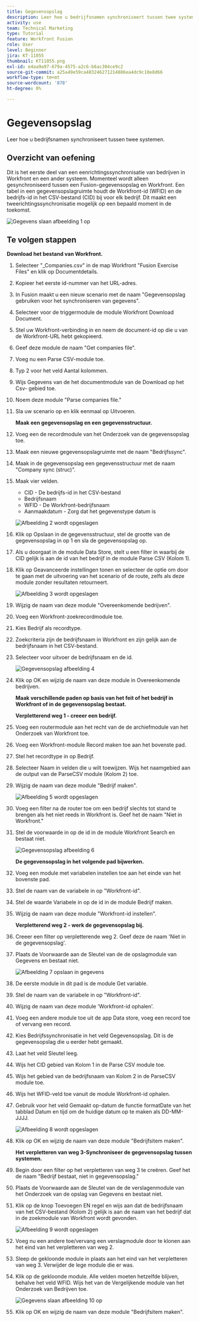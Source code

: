 ```yaml
---
title: Gegevensopslag
description: Leer hoe u bedrijfsnamen synchroniseert tussen twee systemen. (Dit moet tussen 60 en 160 tekens lang zijn, maar mag niet langer zijn dan 59 tekens)
activity: use
team: Technical Marketing
type: Tutorial
feature: Workfront Fusion
role: User
level: Beginner
jira: KT-11055
thumbnail: KT11055.png
exl-id: e4aa9a97-679a-4575-a2c6-b6ac304ce9c2
source-git-commit: a25a49e59ca483246271214886ea4dc9c10e8d66
workflow-type: tm+mt
source-wordcount: '878'
ht-degree: 0%

---
```


# Gegevensopslag

Leer hoe u bedrijfsnamen synchroniseert tussen twee systemen.

## Overzicht van oefening

Dit is het eerste deel van een eenrichtingssynchronisatie van bedrijven in Workfront en een ander systeem. Momenteel wordt alleen gesynchroniseerd tussen een Fusion-gegevensopslag en Workfront. Een tabel in een gegevensopslagruimte houdt de Workfront-id (WFID) en de bedrijfs-id in het CSV-bestand (CID) bij voor elk bedrijf. Dit maakt een tweerichtingssynchronisatie mogelijk op een bepaald moment in de toekomst.

![Gegevens slaan afbeelding 1 op](../12-exercises/assets/data-stores-walkthrough-1.png)

## Te volgen stappen

**Download het bestand van Workfront.**

1. Selecteer &quot;_Companies.csv&quot; in de map Workfront &quot;Fusion Exercise Files&quot; en klik op Documentdetails.
1. Kopieer het eerste id-nummer van het URL-adres.
1. In Fusion maakt u een nieuw scenario met de naam &quot;Gegevensopslag gebruiken voor het synchroniseren van gegevens&quot;.
1. Selecteer voor de triggermodule de module Workfront Download Document.
1. Stel uw Workfront-verbinding in en neem de document-id op die u van de Workfront-URL hebt gekopieerd.
1. Geef deze module de naam &quot;Get companies file&quot;.
1. Voeg nu een Parse CSV-module toe.
1. Typ 2 voor het veld Aantal kolommen.
1. Wijs Gegevens van de het documentmodule van de Download op het Csv- gebied toe.
1. Noem deze module &quot;Parse companies file.&quot;
1. Sla uw scenario op en klik eenmaal op Uitvoeren.

   **Maak een gegevensopslag en een gegevensstructuur.**

1. Voeg een de recordmodule van het Onderzoek van de gegevensopslag toe.
1. Maak een nieuwe gegevensopslagruimte met de naam &quot;Bedrijfssync&quot;.
1. Maak in de gegevensopslag een gegevensstructuur met de naam &quot;Company sync (struc)&quot;.
1. Maak vier velden.

   + CID - De bedrijfs-id in het CSV-bestand
   + Bedrijfsnaam
   + WFID - De Workfront-bedrijfsnaam
   + Aanmaakdatum - Zorg dat het gegevenstype datum is

   ![Afbeelding 2 wordt opgeslagen](../12-exercises/assets/data-stores-walkthrough-2.png)

1. Klik op Opslaan in de gegevensstructuur, stel de grootte van de gegevensopslag in op 1 en sla de gegevensopslag op.
1. Als u doorgaat in de module Data Store, stelt u een filter in waarbij de CID gelijk is aan de id van het bedrijf in de module Parse CSV (Kolom 1).
1. Klik op Geavanceerde instellingen tonen en selecteer de optie om door te gaan met de uitvoering van het scenario of de route, zelfs als deze module zonder resultaten retourneert.

   ![Afbeelding 3 wordt opgeslagen](../12-exercises/assets/data-stores-walkthrough-3.png)

1. Wijzig de naam van deze module &quot;Overeenkomende bedrijven&quot;.
1. Voeg een Workfront-zoekrecordmodule toe.
1. Kies Bedrijf als recordtype.
1. Zoekcriteria zijn de bedrijfsnaam in Workfront en zijn gelijk aan de bedrijfsnaam in het CSV-bestand.
1. Selecteer voor uitvoer de bedrijfsnaam en de id.

   ![Gegevensopslag afbeelding 4](../12-exercises/assets/data-stores-walkthrough-4.png)

1. Klik op OK en wijzig de naam van deze module in Overeenkomende bedrijven.

   **Maak verschillende paden op basis van het feit of het bedrijf in Workfront of in de gegevensopslag bestaat.**

   **Verpletterend weg 1 - creeer een bedrijf.**

1. Voeg een routermodule aan het recht van de de archiefmodule van het Onderzoek van Workfront toe.
1. Voeg een Workfront-module Record maken toe aan het bovenste pad.
1. Stel het recordtype in op Bedrijf.
1. Selecteer Naam in velden die u wilt toewijzen. Wijs het naamgebied aan de output van de ParseCSV module (Kolom 2) toe.
1. Wijzig de naam van deze module &quot;Bedrijf maken&quot;.

   ![Afbeelding 5 wordt opgeslagen](../12-exercises/assets/data-stores-walkthrough-5.png)

1. Voeg een filter na de router toe om een bedrijf slechts tot stand te brengen als het niet reeds in Workfront is. Geef het de naam &quot;Niet in Workfront.&quot;
1. Stel de voorwaarde in op de id in de module Workfront Search en bestaat niet.

   ![Gegevensopslag afbeelding 6](../12-exercises/assets/data-stores-walkthrough-6.png)

   **De gegevensopslag in het volgende pad bijwerken.**

1. Voeg een module met variabelen instellen toe aan het einde van het bovenste pad.
1. Stel de naam van de variabele in op &quot;Workfront-id&quot;.
1. Stel de waarde Variabele in op de id in de module Bedrijf maken.
1. Wijzig de naam van deze module &quot;Workfront-id instellen&quot;.

   **Verpletterend weg 2 - werk de gegevensopslag bij.**

1. Creeer een filter op verpletterende weg 2. Geef deze de naam &#39;Niet in de gegevensopslag&#39;.

1. Plaats de Voorwaarde aan de Sleutel van de de opslagmodule van Gegevens en bestaat niet.

   ![Afbeelding 7 opslaan in gegevens](../12-exercises/assets/data-stores-walkthrough-7.png)

1. De eerste module in dit pad is de module Get variable.
1. Stel de naam van de variabele in op &quot;Workfront-id&quot;.
1. Wijzig de naam van deze module &#39;Workfront-id ophalen&#39;.
1. Voeg een andere module toe uit de app Data store, voeg een record toe of vervang een record.
1. Kies Bedrijfssynchronisatie in het veld Gegevensopslag. Dit is de gegevensopslag die u eerder hebt gemaakt.
1. Laat het veld Sleutel leeg.
1. Wijs het CID gebied van Kolom 1 in de Parse CSV module toe.
1. Wijs het gebied van de bedrijfsnaam van Kolom 2 in de ParseCSV module toe.
1. Wijs het WFID-veld toe vanuit de module Workfront-id ophalen.
1. Gebruik voor het veld Gemaakt op-datum de functie formatDate van het tabblad Datum en tijd om de huidige datum op te maken als DD-MM-JJJJ.

   ![Afbeelding 8 wordt opgeslagen](../12-exercises/assets/data-stores-walkthrough-8.png)

1. Klik op OK en wijzig de naam van deze module &quot;Bedrijfsitem maken&quot;.

   **Het verpletteren van weg 3-Synchroniseer de gegevensopslag tussen systemen.**

1. Begin door een filter op het verpletteren van weg 3 te creëren. Geef het de naam &quot;Bedrijf bestaat, niet in gegevensopslag.&quot;
1. Plaats de Voorwaarde aan de Sleutel van de de verslagenmodule van het Onderzoek van de opslag van Gegevens en bestaat niet.
1. Klik op de knop Toevoegen EN regel en wijs aan dat de bedrijfsnaam van het CSV-bestand (Kolom 2) gelijk is aan de naam van het bedrijf dat in de zoekmodule van Workfront wordt gevonden.

   ![Afbeelding 9 wordt opgeslagen](../12-exercises/assets/data-stores-walkthrough-9.png)

1. Voeg nu een andere toe/vervang een verslagmodule door te klonen aan het eind van het verpletteren van weg 2.
1. Sleep de gekloonde module in plaats aan het eind van het verpletteren van weg 3. Verwijder de lege module die er was.
1. Klik op de gekloonde module. Alle velden moeten hetzelfde blijven, behalve het veld WFID. Wijs het van de Vergelijkende module van het Onderzoek van Bedrijven toe.

   ![Gegevens slaan afbeelding 10 op](../12-exercises/assets/data-stores-walkthrough-10.png)

1. Klik op OK en wijzig de naam van deze module &quot;Bedrijfsitem maken&quot;.
